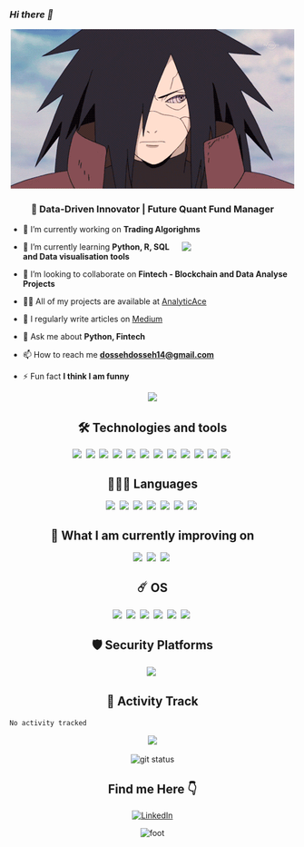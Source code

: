 ### *Hi there 👋*
                                                                                                                     
<div align="center">
	<!--<img src="https://giffiles.alphacoders.com/157/15737.gif"/><br>-->
	<img src="madara2.gif"/><br>
</div>

<h3 align="center">🚀 Data-Driven Innovator | Future Quant Fund Manager</h3>

<!--
<div align="center">
	<img src="https://giffiles.alphacoders.com/121/12161.gif"/><br>
</div>
-->

- 🔭 I’m currently working on **Trading Algorighms**

<img align='right' src='https://user-images.githubusercontent.com/5713670/87202985-820dcb80-c2b6-11ea-9f56-7ec461c497c3.gif' width='200'>

- 🌱 I’m currently learning **Python, R, SQL and Data visualisation tools**

- 👯 I’m looking to collaborate on **Fintech - Blockchain and Data Analyse Projects**

- 👨‍💻 All of my projects are available at [AnalyticAce](https://github.com/AnalyticAce)
  
- 📝 I regularly write articles on [Medium](https://medium.com/@dossehdosseh14)

- 💬 Ask me about **Python, Fintech**

- 📫 How to reach me **dossehdosseh14@gmail.com**

- ⚡ Fun fact **I think I am funny**

<p align="center">
    <a href="https://spotify-github-profile.vercel.app/api/view.svg?uid=31mhsm6v5jmpa76u5mzvijzstzje&redirect=true"><img src="https://spotify-github-profile.vercel.app/api/view.svg?uid=31mhsm6v5jmpa76u5mzvijzstzje&cover_image=false&theme=default&show_offline=false&background_color=000000&interchange=false&bar_color=67b427&bar_color_cover=false"></a>
</p>

<div align="center">
	<h2>🛠 Technologies and tools</h2>
	<img src="https://img.shields.io/badge/MySQL-005C84?style=for-the-badge&logo=mysql&logoColor=white"/>&nbsp; 
	<img src="https://img.shields.io/badge/PostgreSQL-316192?style=for-the-badge&logo=postgresql&logoColor=white"/>&nbsp; 
	<img src="https://img.shields.io/badge/GitHub%20Pages-222222?style=for-the-badge&logo=GitHub%20Pages&logoColor=white"/>&nbsp; 
	<img src="https://img.shields.io/badge/Emacs-%237F5AB6.svg?&style=for-the-badge&logo=gnu-emacs&logoColor=white"/>&nbsp; 
	<img src="https://img.shields.io/badge/PyCharm-000000.svg?&style=for-the-badge&logo=PyCharm&logoColor=white"/>&nbsp; 
	<img src="https://img.shields.io/badge/VSCode-0078D4?style=for-the-badge&logo=visual%20studio%20code&logoColor=white"/>&nbsp; 
	<img src="https://img.shields.io/badge/Google%20Sheets-34A853?style=for-the-badge&logo=google-sheets&logoColor=white"/>&nbsp;  
	<img src="https://img.shields.io/badge/GIT-E44C30?style=for-the-badge&logo=git&logoColor=white"/>&nbsp; 
	<img src="https://img.shields.io/badge/GNU%20Bash-4EAA25?style=for-the-badge&logo=GNU%20Bash&logoColor=white"/>&nbsp; 
	<img src="https://img.shields.io/badge/powershell-5391FE?style=for-the-badge&logo=powershell&logoColor=white"/>&nbsp; 
	<img src="https://img.shields.io/badge/windows%20terminal-4D4D4D?style=for-the-badge&logo=windows%20terminal&logoColor=white"/>&nbsp; 
	<img src="https://img.shields.io/badge/VirtualBox-21416b?style=for-the-badge&logo=VirtualBox&logoColor=white"/>&nbsp; 

<h2>👨🏾‍💻 Languages</h2>
	<img src="https://img.shields.io/badge/Markdown-000000?style=for-the-badge&logo=markdown&logoColor=white"/>&nbsp;
	<img src="https://img.shields.io/badge/C-00599C?style=for-the-badge&logo=c&logoColor=white"/>&nbsp;
 	<img src="https://img.shields.io/badge/C++-00599C?style=for-the-badge&logo=c&logoColor=white"/>&nbsp;
	<img src="https://img.shields.io/badge/JavaScript-323330?style=for-the-badge&logo=javascript&logoColor=F7DF1E"/>&nbsp; 
	<img src="https://img.shields.io/badge/json-5E5C5C?style=for-the-badge&logo=json&logoColor=white"/>&nbsp; 
	<img src="https://img.shields.io/badge/Python-FFD43B?style=for-the-badge&logo=python&logoColor=blue"/>&nbsp; 
 	<img src="https://img.shields.io/badge/R-FFD43B?style=for-the-badge&logo=r&logoColor=blue"/>&nbsp; 

<h2>📖 What I am currently improving on</h2>
	<img src="https://img.shields.io/badge/C++-00599C?style=for-the-badge&logo=c&logoColor=white"/>&nbsp;  
	<img src="https://img.shields.io/badge/Python-FFD43B?style=for-the-badge&logo=python&logoColor=blue"/>&nbsp; 
 	<img src="https://img.shields.io/badge/R-FFD43B?style=for-the-badge&logo=r&logoColor=black"/>&nbsp; 
	
<h2>☄️ OS</h2>
	<img src="https://img.shields.io/badge/Android-3DDC84?style=for-the-badge&logo=android&logoColor=white"/>&nbsp; 
	<img src="https://img.shields.io/badge/Debian-A81D33?style=for-the-badge&logo=debian&logoColor=white"/>&nbsp; 
	<img src="https://img.shields.io/badge/Fedora-294172?style=for-the-badge&logo=fedora&logoColor=white"/>&nbsp; 
	<img src="https://img.shields.io/badge/Kali_Linux-557C94?style=for-the-badge&logo=kali-linux&logoColor=white"/>&nbsp; 
	<img src="https://img.shields.io/badge/Linux-FCC624?style=for-the-badge&logo=linux&logoColor=black"/>&nbsp; 
	<img src="https://img.shields.io/badge/Ubuntu-E95420?style=for-the-badge&logo=ubuntu&logoColor=white"/>&nbsp; 
		
<h2>🛡️ Security Platforms</h2>
	<img src="https://img.shields.io/badge/HackTheBox-111927?style=for-the-badge&logo=Hack%20The%20Box&logoColor=9FEF00"/>&nbsp; 
</div>

<div align="center">
	<h2>🚀 Activity Track</h2>
</div>
		
<!--START_SECTION:waka-->

```txt
No activity tracked
```

<!--END_SECTION:waka-->

<div align="center">
	<img src="https://github-readme-streak-stats.herokuapp.com/?user=analyticace&"/><br>
</div>

<p align="center">
        <img src="https://github-readme-stats.vercel.app/api?username=AnalyticAce&show_icons=true&theme=transparent" alt="git status" />
</p>

<div align="center">
	<h2>Find me Here 👇</h2>
	<a href="https://www.linkedin.com/in/shalom-dosseh-4a484a262/" target="_blank">
	    <img alt="LinkedIn" src="https://img.shields.io/badge/linkedin-%230077B5.svg?&style=for-the-badge&logo=linkedin&logoColor=white" />
	</a>
</div>

<p align="center">
	<img src="https://raw.githubusercontent.com/mayhemantt/mayhemantt/Update/svg/Bottom.svg" alt="foot" />
</p>
